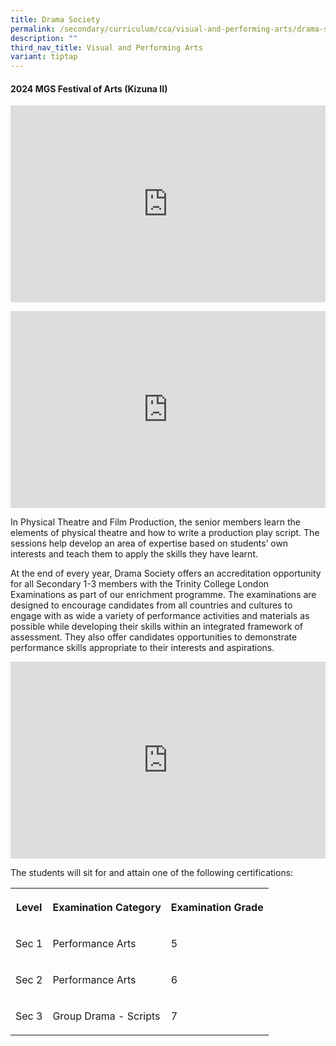 ```yaml
---
title: Drama Society
permalink: /secondary/curriculum/cca/visual-and-performing-arts/drama-society/
description: ""
third_nav_title: Visual and Performing Arts
variant: tiptap
---
```

<h4><strong>2024 MGS Festival of Arts (Kizuna II)</strong></h4>
<div class="iframe-wrapper">
<iframe height="315" width="100%" allowfullscreen="true" frameborder="0" src="https://docs.google.com/presentation/d/e/2PACX-1vRgmqEx8puCswB4OVG5wWXnHlsT0SjgDK3cf8Z2v3dP8ohg2RsTp518h1B-HigrdPxSYR6v76s5LAnl/embed?start=false&amp;loop=false&amp;delayms=3000"></iframe>
</div>
<p></p>
<div class="iframe-wrapper">
<iframe height="315" width="100%" allowfullscreen="true" frameborder="0" src="https://www.youtube.com/embed/F_Q-pdx1J_0?si=TuzQOnogM5XNXwyi"></iframe>
</div>
<p>In Physical Theatre and Film Production, the senior members learn the
elements of physical theatre and how to write a production play script.
The sessions help develop an area of expertise based on students’ own interests
and teach them to apply the skills they have learnt.</p>
<p>At the end of every year, Drama Society offers an accreditation opportunity
for all Secondary 1-3 members with the Trinity College London Examinations
as part of our enrichment programme. The examinations are designed to encourage
candidates from all countries and cultures to engage with as wide a variety
of performance activities and materials as possible while developing their
skills within an integrated framework of assessment. They also offer candidates
opportunities to demonstrate performance skills appropriate to their interests
and aspirations.</p>
<div class="iframe-wrapper">
<iframe height="315" width="100%" allowfullscreen="true" frameborder="0" src="https://docs.google.com/presentation/d/e/2PACX-1vRDI0qneK8ujs1OQ_X2zXRetPBBsQc6jzW_IxVEAYGUudAR_OGpJ6hjYJ7fYU-90k0btDSBJmkhe5Gu/embed?start=false&amp;loop=false&amp;delayms=3000"></iframe>
</div>
<p>The students will sit for and attain one of the following certifications:</p>
<table style="minWidth: 75px">
<colgroup>
<col>
<col>
<col>
</colgroup>
<tbody>
<tr>
<th rowspan="1" colspan="1">
<p>Level</p>
</th>
<th rowspan="1" colspan="1">
<p>Examination Category</p>
</th>
<th rowspan="1" colspan="1">
<p>Examination Grade</p>
</th>
</tr>
<tr>
<td rowspan="1" colspan="1">
<p>Sec 1</p>
</td>
<td rowspan="1" colspan="1">
<p>Performance Arts</p>
</td>
<td rowspan="1" colspan="1">
<p>5</p>
</td>
</tr>
<tr>
<td rowspan="1" colspan="1">
<p>Sec 2</p>
</td>
<td rowspan="1" colspan="1">
<p>Performance Arts</p>
</td>
<td rowspan="1" colspan="1">
<p>6</p>
</td>
</tr>
<tr>
<td rowspan="1" colspan="1">
<p>Sec 3</p>
</td>
<td rowspan="1" colspan="1">
<p>Group Drama - Scripts</p>
</td>
<td rowspan="1" colspan="1">
<p>7</p>
</td>
</tr>
</tbody>
</table>
<p></p>